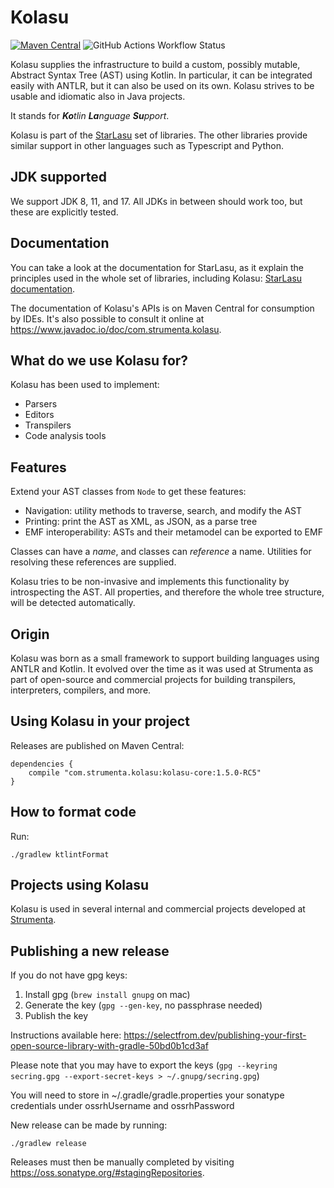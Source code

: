 # Kolasu

[![Maven Central](https://maven-badges.herokuapp.com/maven-central/com.strumenta.kolasu/kolasu-core/badge.svg?gav=true)](https://maven-badges.herokuapp.com/maven-central/com.strumenta.kolasu/kolasu-core?gav=true)
![GitHub Actions Workflow Status](https://img.shields.io/github/actions/workflow/status/Strumenta/kolasu/check.yml)

<!-- 
Hiding these badges as they appear broken when they are not!
[![javadoc](https://javadoc.io/badge2/com.strumenta.kolasu/kolasu-core/javadoc.svg)](https://javadoc.io/doc/com.strumenta.kolasu/kolasu-core)
 -->

Kolasu supplies the infrastructure to build a custom, possibly mutable, Abstract Syntax Tree (AST) using Kotlin.
In particular, it can be integrated easily with ANTLR, but it can also be used on its own.
Kolasu strives to be usable and idiomatic also in Java projects.

It stands for _**Ko**tlin_ _**La**nguage_ _**Su**pport_.

Kolasu is part of the [StarLasu](https://github.com/Strumenta/StarLasu) set of libraries. The other libraries provide 
similar support in other languages such as Typescript and Python.

## JDK supported

We support JDK 8, 11, and 17. All JDKs in between should work too, but these are explicitly tested.

## Documentation

You can take a look at the documentation for StarLasu, as it explain the principles used in the whole set of libraries, including Kolasu: [StarLasu documentation](https://github.com/Strumenta/StarLasu/tree/main/documentation).

The documentation of Kolasu's APIs is on Maven Central for consumption by IDEs. It's also possible to consult it online at https://www.javadoc.io/doc/com.strumenta.kolasu.

## What do we use Kolasu for?

Kolasu has been used to implement:
* Parsers
* Editors
* Transpilers
* Code analysis tools

## Features

Extend your AST classes from `Node` to get these features:
* Navigation: utility methods to traverse, search, and modify the AST
* Printing: print the AST as XML, as JSON, as a parse tree
* EMF interoperability: ASTs and their metamodel can be exported to EMF

Classes can have a *name*, and classes can *reference* a name.
Utilities for resolving these references are supplied.

Kolasu tries to be non-invasive and implements this functionality by introspecting the AST.
All properties, and therefore the whole tree structure, will be detected automatically. 

## Origin

Kolasu was born as a small framework to support building languages using ANTLR and Kotlin. It evolved over the time as 
it was used at Strumenta as part of open-source and commercial projects for building transpilers, interpreters, 
compilers, and more.

## Using Kolasu in your project

Releases are published on Maven Central: 

```
dependencies {
    compile "com.strumenta.kolasu:kolasu-core:1.5.0-RC5"
}
```

## How to format code

Run:

```
./gradlew ktlintFormat
```

## Projects using Kolasu

Kolasu is used in several internal and commercial projects developed at [Strumenta](https://strumenta.com).

## Publishing a new release

If you do not have gpg keys:

1. Install gpg (`brew install gnupg` on mac)
2. Generate the key (`gpg --gen-key`, no passphrase needed)
3. Publish the key

Instructions available here: https://selectfrom.dev/publishing-your-first-open-source-library-with-gradle-50bd0b1cd3af

Please note that you may have to export the keys (`gpg --keyring secring.gpg --export-secret-keys > ~/.gnupg/secring.gpg`)

You will need to store in ~/.gradle/gradle.properties your sonatype credentials under ossrhUsername and ossrhPassword

New release can be made by running:

```
./gradlew release
```

Releases must then be manually completed by visiting https://oss.sonatype.org/#stagingRepositories.
